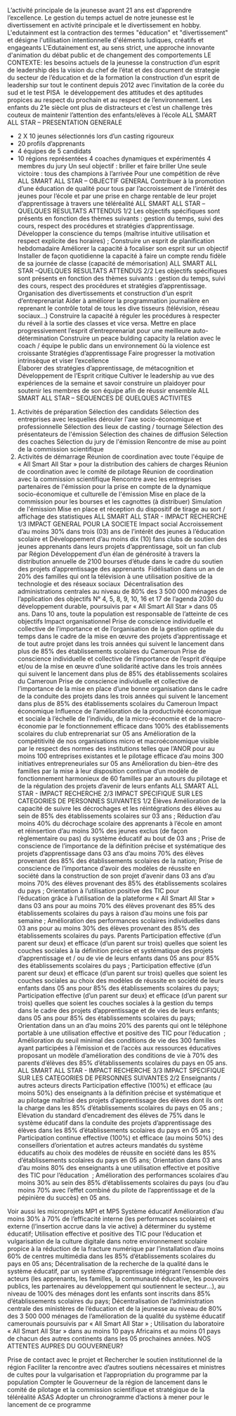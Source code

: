 L’activité principale de la jeunesse avant 21 ans est d’apprendre l’excellence. Le gestion du temps actuel de notre jeunesse est le divertissement en activité principale et le divertissement en hobby.
 L'edutainment est la contraction des termes "éducation" et "divertissement" et désigne l'utilisation intentionnelle d'éléments ludiques, créatifs et engageants
L'Edutainement est, au sens strict, une approche innovante d'animation du débat public et de changement des comportements
LE CONTEXTE: les besoins actuels de la jeunesse
la construction d’un esprit de leadership dès la vision du chef de l’état et des document de strategie du secteur de l’éducation et de la formation
la construction d’un esprit de leadership sur tout le continent depuis 2012 avec l’invitation de la corée du sud et le test PISA 
le développement des attitudes et des aptitudes propices au respect du prochain et au respect de l’environnement.
Les enfants du 21e siècle ont plus de distracteurs et c’est un challenge très couteux de maintenir l’attention des enfants/elèves à l’école
ALL SMART ALL STAR – PRESENTATION GENERALE
- 2 X 10 jeunes sélectionnés  lors d’un casting rigoureux
- 20 profils d’apprenants
- 4 équipes de 5 candidats
- 10 régions représentées
4 coaches dynamiques et expérimentés
4 membres du jury
Un seul objectif : briller et faire briller
Une seule victoire : tous des champions à l’arrivée
Pour une compétition de rêve
ALL SMART ALL STAR – OBJECTIF GENERAL
Contribuer à la promotion d’une éducation de qualité pour tous par l’accroissement de l’intérêt des jeunes pour l’école et par une prise en charge rentable de leur projet d’apprentissage à travers une téléréalité
ALL SMART ALL STAR –QUELQUES RESULTATS ATTENDUS 1/2
Les objectifs spécifiques sont présents en fonction des thèmes suivants : gestion du temps, suivi des cours, respect des procédures et stratégies d’apprentissage. 
Développer la conscience du temps (maîtrise intuitive utilisation et respect explicite des horaires) ;
Construire un esprit de planification hebdomadaire
Améliorer la capacité à focaliser son esprit sur un objectif 
Installer de façon quotidienne la capacité à faire un compte rendu fidèle  de sa journée de classe (capacité de mémorisation)
ALL SMART ALL STAR –QUELQUES RESULTATS ATTENDUS 2/2
Les objectifs spécifiques sont présents en fonction des thèmes suivants : gestion du temps, suivi des cours, respect des procédures et stratégies d’apprentissage. 
Organisation des divertissements et construction d’un esprit d’entreprenariat
Aider à améliorer la programmation journalière en reprenant le contrôle total de tous les dive tisseurs (télévision, réseau sociaux…)
Construire la capacité à réguler les procédures  à respecter  du réveil à la sortie des classes et vice versa. 
Mettre en place progressivement l’esprit d’entreprenariat pour une meilleure auto-détermination
Construire un peace bulding capacity la relation avec le coach  / équipe le public dans un environnement ôù la violence est croissante
Stratégies d’apprentissage
Faire progresser la motivation intrinsèque et viser l’excellence  
Élaborer des stratégies d’apprentissage, de  métacognition et Développement de l’Esprit critique
Cultiver le leadership au vue des expériences de la semaine et savoir construire un plaidoyer pour soutenir les membres de son équipe afin de réussir ensemble
ALL SMART ALL STAR – SEQUENCES DE QUELQUES ACTIVITES
1. Activités de préparation
Sélection des candidats
Sélection des entreprises avec lesquelles dérouler l'axe socio-économique et professionnelle
Sélection des lieux de casting / tournage
Sélection des présentateurs de l'émission
Sélection des chaines de diffusion
Sélection des coaches
Sélection du jury de l'émission
Rencontre de mise au point de la commission scientifique
2. Activités de démarrage
Réunion de coordination avec toute l'équipe de « All Smart All Star » pour la distribution des cahiers de charges
Réunion de coordination avec le comité de pilotage
Réunion de coordination avec la commission scientifique
Rencontre avec les entreprises partenaires de l'émission pour la prise en compte de la dynamique socio-économique et culturelle de l'émission
Mise en place de la commission pour les bourses et les cagnottes (à distribuer)
Simulation de l'émission
Mise en place et réception du dispositif de tirage au sort / affichage des statistiques
ALL SMART ALL STAR - IMPACT RECHERCHE 1/3
IMPACT GENERAL POUR LA SOCIETE
Impact social
Accroissement d’au moins 30% dans trois (03) ans de l’intérêt des jeunes à l’éducation scolaire et Développement d’au moins dix (10) fans clubs de soutien des jeunes apprenants dans leurs projets d’apprentissage, soit un fan club par Région
Développement d’un élan de générosité à travers la distribution annuelle de 2100 bourses d’étude dans le cadre du soutien des projets d’apprentissage des apprenants 
Fidélisation dans un an de 20% des familles qui ont la télévision à une utilisation positive de la technologie et des réseaux sociaux 
Décentralisation des administrations centrales au niveau de 80% des 3 500 000 ménages de l’application des objectifs N° 4, 5, 8, 9, 10, 16 et 17 de l’agenda 2030 du développement durable, poursuivis par « All Smart All Star » dans 05 ans. Dans 10 ans, toute la population est responsable de l’atteinte de ces objectifs
Impact organisationnel
Prise de conscience individuelle et collective de l’importance et de l’organisation de la gestion optimale du temps dans le cadre de la mise en œuvre des projets d’apprentissage et de tout autre projet dans les trois années qui suivent le lancement dans plus de 85% des établissements scolaires du Cameroun
Prise de conscience individuelle et collective de l’importance de l’esprit d’équipe et/ou de la mise en œuvre d’une solidarité active dans les trois années qui suivent le lancement dans plus de 85% des établissements scolaires du Cameroun
Prise de conscience individuelle et collective de l’importance de la mise en place d’une bonne organisation dans le cadre de la conduite des projets dans les trois années qui suivent le lancement dans plus de 85% des établissements scolaires du Cameroun
Impact économique 
Influence de l’amélioration de la productivité économique et sociale à l’échelle de l’individu, de la micro-économie et de la macro-économie par le fonctionnement efficace dans 100% des établissements scolaires du club entreprenariat sur 05 ans
Amélioration de la compétitivité de nos organisations micro et macroéconomique visible par le respect des normes des institutions telles que l’ANOR pour au moins 100 entreprises existantes et le pilotage efficace d’au moins 300 initiatives entrepreneuriales sur 05 ans
Amélioration du bien-être des familles par la mise à leur disposition continue d’un modèle de fonctionnement harmonieux de 60 familles par an autours du pilotage et de la régulation des projets d’avenir de leurs enfants
ALL SMART ALL STAR - IMPACT RECHERCHE 2/3
IMPACT SPECIFIQUE SUR LES CATEGORIES DE PERSONNES SUIVANTES 1/2
Élèves
Amélioration de la capacité de suivre les décrochages et les réintégrations des élèves au sein de 85% des établissements scolaires sur 03 ans ;
Réduction d’au moins 40% du décrochage scolaire des apprenants à l’école en amont et réinsertion d’au moins 30% des jeunes exclus (de façon règlementaire ou pas) du système éducatif au bout de 03 ans ;
Prise de conscience de l’importance de la définition précise et systématique des projets d’apprentissage dans 03 ans d’au moins 70% des élèves provenant des 85% des établissements scolaires de la nation;
Prise de conscience de l’importance d’avoir des modèles de réussite en société dans la construction de son projet d’avenir dans 03 ans d’au moins 70% des élèves provenant des 85% des établissements scolaires du pays ;
Orientation à l’utilisation positive des TIC pour l’éducation grâce à l’utilisation de la plateforme « All Smart All Star » dans 03 ans pour au moins 70% des élèves provenant des 85% des établissements scolaires du pays à raison d’au moins une fois par semaine ;
Amélioration des performances scolaires individuelles dans 03 ans pour au moins 30% des élèves provenant des 85% des établissements scolaires du pays.
Parents
Participation effective (d’un parent sur deux) et efficace (d’un parent sur trois)  quelles que soient les couches sociales à la définition précise et systématique des projets d’apprentissage et / ou de vie de leurs enfants dans 05 ans pour 85% des établissements scolaires du pays ;
Participation effective (d’un parent sur deux) et efficace (d’un parent sur trois)  quelles que soient les couches sociales au choix des modèles de réussite en société de leurs enfants dans 05 ans pour 85% des établissements scolaires du pays; 
Participation effective (d’un parent sur deux) et efficace (d’un parent sur trois)  quelles que soient les couches sociales à la gestion du temps dans le cadre des projets d’apprentissage et de vies de leurs enfants; dans 05 ans pour 85% des établissements scolaires du pays;
Orientation dans un an d’au moins 20% des parents qui ont le téléphone portable à une utilisation effective et positive des TIC pour l’éducation  ;
Amélioration du seuil minimal des conditions de vie des 300 familles ayant participées à l’émission et de l’accès aux ressources éducatives proposant un modèle d’amélioration des conditions de vie à 70% des parents d’élèves des 85% d’établissements scolaires du pays en 05 ans.
ALL SMART ALL STAR - IMPACT RECHERCHE 3/3
IMPACT SPECIFIQUE SUR LES CATEGORIES DE PERSONNES SUIVANTES 2/2
Enseignants / 
autres acteurs directs
Participation effective (100%) et efficace (au moins 50%) des enseignants à la définition précise et systématique et au pilotage maîtrisé des projets d’apprentissage des élèves dont ils ont la charge dans les 85% d’établissements scolaires du pays en 05 ans ;
Elévation du standard d’encadrement des élèves de 75% dans le système éducatif dans la conduite des projets d’apprentissage des élèves dans les 85% d’établissements scolaires du pays en 05 ans ;
Participation continue effective (100%) et efficace (au moins 50%) des conseillers d’orientation et autres acteurs mandatés du système éducatifs au choix des modèles de réussite en société dans les 85% d’établissements scolaires du pays en 05 ans;
Orientation dans 03 ans d’au moins 80% des enseignants à une utilisation effective et positive des TIC pour l’éducation  ;
Amélioration des performances scolaires d’au moins 30% au sein des 85% d’établissements scolaires du pays (ou d’au moins 70% avec l’effet combiné du pilote de l’apprentissage et de la pépinière du succès) en 05 ans.


Voir aussi les microprojets MP1 et MP5
Système éducatif
Amélioration d’au moins 30% à 70% de l’efficacité interne (les performances scolaires) et externe (l’insertion accrue dans la vie active) à déterminer du système éducatif;
Utilisation effective et positive des TIC pour l’éducation et vulgarisation de la culture digitale dans notre environnement scolaire propice à la réduction de la fracture numérique par l’installation d’au moins 60% de centres multimédia dans les 85% d’établissements scolaires du pays en 05 ans;
Décentralisation de la recherche de la qualité dans le système éducatif, par un système d’apprentissage intégrant l’ensemble des acteurs (les apprenants, les familles, la communauté éducative, les pouvoirs publics, les partenaires au développement qui soutiennent le secteur…), au niveau de 100% des ménages dont les enfants sont inscrits dans 85% d’établissements scolaires du pays;
Décentralisation de l’administration centrale des ministères de l’éducation et de la jeunesse au niveau de 80% des 3 500 000 ménages de l’amélioration de la qualité du système éducatif camerounais poursuivis par « All Smart All Star » ;
Utilisation du laboratoire « All Smart All Star » dans au moins 10 pays Africains et au moins 01 pays de chacun des autres continents dans les 05 prochaines années.
NOS ATTENTES AUPRES DU GOUVERNEUR?

Prise de contact avec le projet et Rechercher le soutien institutionnel de la région
Faciliter la rencontre avec d’autres soutiens nécessaires et ministres de cultes pour la vulgarisation et l’appropriation du programme par la population
Compter le Gouverneur de la région de lancement dans le comité de pilotage et la commission scientifique et stratégique de la téléréalité ASAS
Adopter un chronogramme d’actions à mener pour le lancement de ce programme
